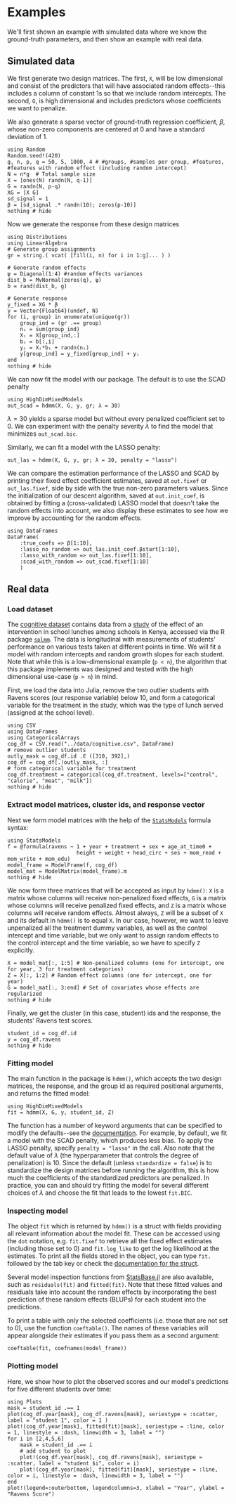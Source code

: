 # Examples

We'll first shown an example with simulated data where we know the ground-truth parameters, and then show an example with real data.

## Simulated data

We first generate two design matrices. The first, `X`, will be low dimensional and consist of the predictors that will have associated random effects--this includes a column of constant 1s so that we include random intercepts. The second, `G`, is high dimensional and includes predictors whose coefficients we want to penalize.

We also generate a sparse vector of ground-truth regression coefficient, $\beta$, whose non-zero components are centered at 0 and have a standard deviation of 1. 
```@example sim
using Random
Random.seed!(420)
g, n, p, q = 50, 5, 1000, 4 # #groups, #samples per group, #features, #features with random effect (including random intercept)
N = n*g  # Total sample size
X = [ones(N) randn(N, q-1)]
G = randn(N, p-q)
XG = [X G] 
sd_signal = 1
β = [sd_signal .* randn(10); zeros(p-10)]
nothing # hide
```

Now we generate the response from these design matrices
```@example sim
using Distributions
using LinearAlgebra
# Generate group assignments
gr = string.( vcat( [fill(i, n) for i in 1:g]... ) )

# Generate random effects
ψ = Diagonal(1:4) #random effects variances
dist_b = MvNormal(zeros(q), ψ) 
b = rand(dist_b, g)

# Generate response
y_fixed = XG * β 
y = Vector{Float64}(undef, N)
for (i, group) in enumerate(unique(gr))
    group_ind = (gr .== group)
    nᵢ = sum(group_ind)
    Xᵢ = X[group_ind,:]
    bᵢ = b[:,i]
    yᵢ = Xᵢ*bᵢ + randn(nᵢ)
    y[group_ind] = y_fixed[group_ind] + yᵢ
end
nothing # hide
```

We can now fit the model with our package. The default is to use the SCAD penalty

```@example sim
using HighDimMixedModels
out_scad = hdmm(X, G, y, gr; λ = 30)
```

$\lambda = 30$ yields a sparse model but without every penalized coefficient set to 0. We can experiment with the penalty severity $\lambda$ to find the model that minimizes `out_scad.bic`.

Similarly, we can fit a model with the LASSO penalty:

```@example sim
out_las = hdmm(X, G, y, gr; λ = 30, penalty = "lasso")
```

We can compare the estimation performance of the LASSO and SCAD by printing their fixed effect coefficient estimates, saved at `out.fixef` or `out_las.fixef`, side by side with the true non-zero parameters values. Since the initialization of our descent algorithm, saved at `out.init_coef`, is obtained by fitting a (cross-validated) LASSO model that doesn't take the random effects into account, we also display these estimates to see how we improve by accounting for the random effects.

```@example sim
using DataFrames
DataFrame(
    :true_coefs => β[1:10], 
    :lasso_no_random => out_las.init_coef.βstart[1:10],
    :lasso_with_random => out_las.fixef[1:10], 
    :scad_with_random => out_scad.fixef[1:10]
    )
```


## Real data

### Load dataset
The [cognitive dataset](../data/cognitive.csv) contains data from a [study](https://www.sciencedirect.com/science/article/pii/S0022316623025622) of the effect of an intervention in school lunches among schools in Kenya, accessed via the R package [`splmm`](https://cran.r-project.org/web/packages/splmm/index.html). The data is longitudinal with measurements of students' performance on various tests taken at different points in time. We will fit a model with random intercepts and random growth slopes for each student. Note that while this is a low-dimensional example (``p < n``), the algorithm that this package implements was designed and tested with the high dimensional use-case (``p > n``) in mind.

First, we load the data into Julia, remove the two outlier students with Ravens scores (our response variable) below 10, and form a categorical variable for the treatment in the study, which was the type of lunch served (assigned at the school level).
```@example cog
using CSV
using DataFrames
using CategoricalArrays
cog_df = CSV.read("../data/cognitive.csv", DataFrame)
# remove outlier students
outly_mask = cog_df.id .∈ ([310, 392],)
cog_df = cog_df[.!outly_mask, :]
# form categorical variable for treatment
cog_df.treatment = categorical(cog_df.treatment, levels=["control", "calorie", "meat", "milk"])
nothing # hide
```

### Extract model matrices, cluster ids, and response vector

Next we form model matrices with the help of the [`StatsModels`](https://juliastats.org/StatsModels.jl/stable/formula/#The-@formula-language) formula syntax:
```@example cog
using StatsModels
f = @formula(ravens ~ 1 + year + treatment + sex + age_at_time0 +
                      height + weight + head_circ + ses + mom_read + mom_write + mom_edu)
model_frame = ModelFrame(f, cog_df)
model_mat = ModelMatrix(model_frame).m
nothing # hide
```

We now form three matrices that will be accepted as input by `hdmm()`: `X` is a matrix whose columns will receive non-penalized fixed effects, `G` is a matrix whose columns will receive penalized fixed effects, and `Z` is a matrix whose columns will receive random effects. Almost always, `Z` will be a subset of `X` and its default in `hdmm()` is to equal `X`.  In our case, however, we want to leave unpenalized all the treatment dummy variables, as well as the control intercept and time variable, but we only want to assign random effects to the control intercept and the time variable, so we have to specify `Z` explicitly. 

```@example cog
X = model_mat[:, 1:5] # Non-penalized columns (one for intercept, one for year, 3 for treatment categories) 
Z = X[:, 1:2] # Random effect columns (one for intercept, one for year)
G = model_mat[:, 3:end] # Set of covariates whose effects are regularized
nothing # hide
```

Finally, we get the cluster (in this case, student) ids and the response, the students' Ravens test scores. 

```@example cog
student_id = cog_df.id
y = cog_df.ravens
nothing # hide
```


### Fitting model
The main function in the package is `hdmm()`, which accepts the two design matrices, the response, and the group id as required positional arguments, and returns the fitted model:
```@example cog
using HighDimMixedModels
fit = hdmm(X, G, y, student_id, Z)
```

The function has a number of keyword arguments that can be specified to modify the defaults--see the [documentation](https://solislemuslab.github.io/HighDimMixedModels.jl/dev/lib/public_methods/#HighDimMixedModels.hdmm). For example, by default, we fit a model with the SCAD penalty, which produces less bias. To apply the LASSO penalty, specify `penalty = "lasso"` in the call. Also note that the default value of $\lambda$ (the hyperparameter that controls the degree of penalization) is 10. Since the default (unless `standardize = false`) is to standardize the design matrices before running the algorithm, this is how much the coefficients of the standardized predictors are penalized. In practice, you can and should try fitting the model for several different choices of $\lambda$ and choose the fit that leads to the lowest `fit.BIC`.

### Inspecting model

The object `fit` which is returned by `hdmm()` is a struct with fields providing all relevant information about the model fit. These can be accessed using the `dot` notation, e.g. `fit.fixef` to retrieve all the fixed effect estimates (including those set to 0) and `fit.log_like` to get the log likelihood at the estimates. To print all the fields stored in the object, you can type `fit.` followed by the tab key or check the [documentation for the struct](https://solislemuslab.github.io/HighDimMixedModels.jl/dev/lib/public_methods/#HighDimMixedModels.HDMModel).

Several model inspection functions from [StatsBase.jl](https://github.com/JuliaStats/StatsBase.jl/tree/master) are also available, such as `residuals(fit)` and `fitted(fit)`. Note that these fitted values and residuals take into account the random effects by incorporating the best prediction of these random effects (BLUPs) for each student into the predictions. 

To print a table with only the selected coefficients (i.e. those that are not set to 0), use the function `coeftable()`. The names of these variables will appear alongside their estimates if you pass them as a second argument:
```@example cog
coeftable(fit, coefnames(model_frame))
```

### Plotting model

Here, we show how to plot the observed scores and our model's predictions for five different students over time:
```@example cog
using Plots
mask = student_id .== 1
plot(cog_df.year[mask], cog_df.ravens[mask], seriestype = :scatter, label = "student 1", color = 1 )
plot!(cog_df.year[mask], fitted(fit)[mask], seriestype = :line, color = 1, linestyle = :dash, linewidth = 3, label = "")
for i in [2,4,5,6]
    mask = student_id .== i
    # add student to plot
    plot!(cog_df.year[mask], cog_df.ravens[mask], seriestype = :scatter, label = "student $i", color = i)
    plot!(cog_df.year[mask], fitted(fit)[mask], seriestype = :line, color = i, linestyle = :dash, linewidth = 3, label = "")
end
plot!(legend=:outerbottom, legendcolumns=3, xlabel = "Year", ylabel = "Ravens Score")
```


